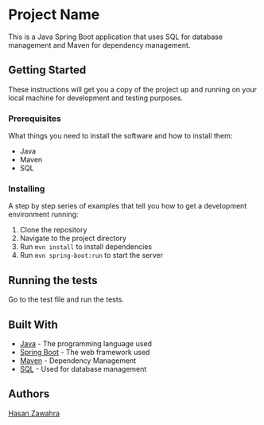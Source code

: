# Project Name

This is a Java Spring Boot application that uses SQL for database management and Maven for dependency management.

## Getting Started

These instructions will get you a copy of the project up and running on your local machine for development and testing purposes.

### Prerequisites

What things you need to install the software and how to install them:

- Java
- Maven
- SQL

### Installing

A step by step series of examples that tell you how to get a development environment running:

1. Clone the repository
2. Navigate to the project directory
3. Run `mvn install` to install dependencies
4. Run `mvn spring-boot:run` to start the server

## Running the tests

Go to the test file and run the tests.

## Built With

- [Java](https://www.java.com/) - The programming language used
- [Spring Boot](https://spring.io/projects/spring-boot) - The web framework used
- [Maven](https://maven.apache.org/) - Dependency Management
- [SQL](https://www.mysql.com/) - Used for database management

## Authors

[Hasan Zawahra](https://github.com/HasanZawahra)


